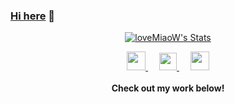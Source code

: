 ### <a href="http://www.lovemiaow.top/" target="_blank">Hi here</a> 👋

<!--
**loveMiaoW** is a ✨ _special_ ✨ repository because its `README.md` (this file) appears on your GitHub profile.

Here are some ideas to get you started:

- 🔭 I’m currently working on ...
- 🌱 I’m currently learning ...
- 👯 I’m looking to collaborate on ...
- 🤔 I’m looking for help with ...
- 💬 Ask me about ...
- 📫 How to reach me: ...
- 😄 Pronouns: ...
- ⚡ Fun fact: ...
  -->

<p align="center">
  <a href="https://github.com/lovemiaow" class="rich-diff-level-one">
    <img src="https://github-readme-stats.vercel.app/api?username=lovemiaow&title_color=333&text_color=777" alt="loveMiaoW's Stats" >
  </a>
</p>


<p align="center">
  <a href="https://blog.csdn.net/loveMiaoW" target="_blank">
    <img src="https://img.icons8.com/material/48/000000/csdn.png" width="30px"/>
  </a>
  &emsp;
  <a href= "https://cdn.jsdelivr.net/gh/lovemiaow/Blog/image/WeChan.png" target="_blank">
    <img src="https://img.icons8.com/ios-filled/50/000000/weixing.png" width="28px"/>
  </a>
  &emsp;
  <a href="http://www.lovemiaow.top/" target="_blank">
    <img src="https://img.icons8.com/ios-glyphs/256/000000/coffee.png" width="30px"/>
  </a> 
  <br><br>
  <strong>Check out my work below!</strong>



</p>
